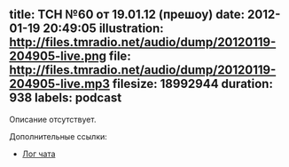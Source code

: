 title: ТСН №60 от 19.01.12 (прешоу)
date: 2012-01-19 20:49:05
illustration: http://files.tmradio.net/audio/dump/20120119-204905-live.png
file: http://files.tmradio.net/audio/dump/20120119-204905-live.mp3
filesize: 18992944
duration: 938
labels: podcast
---
Описание отсутствует.

Дополнительные ссылки:

- [Лог чата](http://files.tmradio.net/audio/dump/20120119-204905-live.log)
